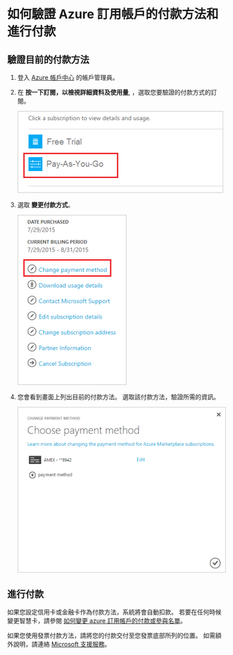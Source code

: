 <properties
    pageTitle="如何驗證 Azure 訂用帳戶的付款方法和進行付款 | Microsoft Azure"
    description="說明如何驗證 Azure 訂用帳戶的付款方法和進行付款"
    services="billing"
    documentationCenter=""
    authors="genlin"
    manager="felixw"
    editor="meerak"
    tags="billing"
    />

<tags
    ms.service="billing"
    ms.workload="na"
    ms.tgt_pltfrm="na"
    ms.devlang="na"
    ms.topic="article"
    ms.date="11/18/2015"
    ms.author="genli"/>

# 如何驗證 Azure 訂用帳戶的付款方法和進行付款

## 驗證目前的付款方法
1. 登入 [Azure 帳戶中心](https://account.windowsazure.com/Subscriptions) 的帳戶管理員。

2. 在 **按一下訂閱，以檢視詳細資料及使用量**, ，選取您要驗證的付款方式的訂閱。

     ![selectsub](./media/billing-verify-and-make-payment/selectsub.png)

3. 選取 **變更付款方式**。

    ![changepayment](./media/billing-verify-and-make-payment/changepayment.png)

4. 您會看到畫面上列出目前的付款方法。 選取該付款方法，驗證所需的資訊。

    ![changecard](./media/billing-verify-and-make-payment/changecard.png)

## 進行付款

如果您設定信用卡或金融卡作為付款方法，系統將會自動扣款。  若要在任何時候變更智慧卡，請參閱 [如何變更 azure 訂用帳戶的付款或參與名單](../billing-how-to-change-credit-card.md)。

如果您使用發票付款方法，請將您的付款交付至您發票底部所列的位置。 如需額外說明，請連絡 [Microsoft 支援服務](https://ms.portal.azure.com/#blade/Microsoft_Azure_Support/HelpAndSupportBlade)。

